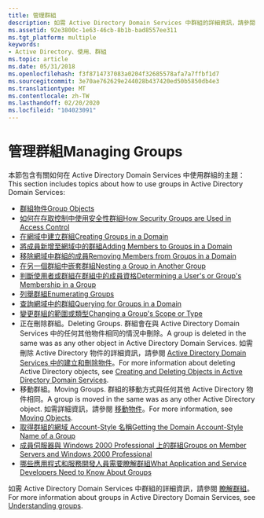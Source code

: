 ```yaml
---
title: 管理群組
description: 如需 Active Directory Domain Services 中群組的詳細資訊，請參閱瞭解群組。
ms.assetid: 92e3800c-1e63-46cb-8b1b-bad8557ee311
ms.tgt_platform: multiple
keywords:
- Active Directory、使用、群組
ms.topic: article
ms.date: 05/31/2018
ms.openlocfilehash: f3f8714737083a0204f32685578afa7a7ffbf1d7
ms.sourcegitcommit: 3e70ae762629e244028b437420ed50b5850db4e3
ms.translationtype: MT
ms.contentlocale: zh-TW
ms.lasthandoff: 02/20/2020
ms.locfileid: "104023091"
---
```

# <a name="managing-groups"></a><span data-ttu-id="585e4-104">管理群組</span><span class="sxs-lookup"><span data-stu-id="585e4-104">Managing Groups</span></span>

<span data-ttu-id="585e4-105">本節包含有關如何在 Active Directory Domain Services 中使用群組的主題：</span><span class="sxs-lookup"><span data-stu-id="585e4-105">This section includes topics about how to use groups in Active Directory Domain Services:</span></span>

-   [<span data-ttu-id="585e4-106">群組物件</span><span class="sxs-lookup"><span data-stu-id="585e4-106">Group Objects</span></span>](group-objects.md)
-   [<span data-ttu-id="585e4-107">如何在存取控制中使用安全性群組</span><span class="sxs-lookup"><span data-stu-id="585e4-107">How Security Groups are Used in Access Control</span></span>](how-security-groups-are-used-in-access-control.md)
-   [<span data-ttu-id="585e4-108">在網域中建立群組</span><span class="sxs-lookup"><span data-stu-id="585e4-108">Creating Groups in a Domain</span></span>](creating-groups-in-a-domain.md)
-   [<span data-ttu-id="585e4-109">將成員新增至網域中的群組</span><span class="sxs-lookup"><span data-stu-id="585e4-109">Adding Members to Groups in a Domain</span></span>](adding-members-to-groups-in-a-domain.md)
-   [<span data-ttu-id="585e4-110">移除網域中群組的成員</span><span class="sxs-lookup"><span data-stu-id="585e4-110">Removing Members from Groups in a Domain</span></span>](removing-members-from-groups-in-a-domain.md)
-   [<span data-ttu-id="585e4-111">在另一個群組中嵌套群組</span><span class="sxs-lookup"><span data-stu-id="585e4-111">Nesting a Group in Another Group</span></span>](nesting-a-group-in-another-group.md)
-   [<span data-ttu-id="585e4-112">判斷使用者或群組在群組中的成員資格</span><span class="sxs-lookup"><span data-stu-id="585e4-112">Determining a User's or Group's Membership in a Group</span></span>](determining-a-userampaposs-or-groupampaposs-membership-in-a-group.md)
-   [<span data-ttu-id="585e4-113">列舉群組</span><span class="sxs-lookup"><span data-stu-id="585e4-113">Enumerating Groups</span></span>](enumerating-groups.md)
-   [<span data-ttu-id="585e4-114">查詢網域中的群組</span><span class="sxs-lookup"><span data-stu-id="585e4-114">Querying for Groups in a Domain</span></span>](querying-for-groups-in-a-domain.md)
-   [<span data-ttu-id="585e4-115">變更群組的範圍或類型</span><span class="sxs-lookup"><span data-stu-id="585e4-115">Changing a Group's Scope or Type</span></span>](changing-a-groupampaposs-scope-or-type.md)
-   <span data-ttu-id="585e4-116">正在刪除群組。</span><span class="sxs-lookup"><span data-stu-id="585e4-116">Deleting Groups.</span></span> <span data-ttu-id="585e4-117">群組會在與 Active Directory Domain Services 中的任何其他物件相同的情況中刪除。</span><span class="sxs-lookup"><span data-stu-id="585e4-117">A group is deleted in the same was as any other object in Active Directory Domain Services.</span></span> <span data-ttu-id="585e4-118">如需刪除 Active Directory 物件的詳細資訊，請參閱 [Active Directory Domain Services 中的建立和刪除物件](creating-and-deleting-objects-in-active-directory-domain-services.md)。</span><span class="sxs-lookup"><span data-stu-id="585e4-118">For more information about deleting Active Directory objects, see [Creating and Deleting Objects in Active Directory Domain Services](creating-and-deleting-objects-in-active-directory-domain-services.md).</span></span>
-   <span data-ttu-id="585e4-119">移動群組。</span><span class="sxs-lookup"><span data-stu-id="585e4-119">Moving Groups.</span></span> <span data-ttu-id="585e4-120">群組的移動方式與任何其他 Active Directory 物件相同。</span><span class="sxs-lookup"><span data-stu-id="585e4-120">A group is moved in the same was as any other Active Directory object.</span></span> <span data-ttu-id="585e4-121">如需詳細資訊，請參閱 [移動物件](moving-objects.md)。</span><span class="sxs-lookup"><span data-stu-id="585e4-121">For more information, see [Moving Objects](moving-objects.md).</span></span>
-   [<span data-ttu-id="585e4-122">取得群組的網域 Account-Style 名稱</span><span class="sxs-lookup"><span data-stu-id="585e4-122">Getting the Domain Account-Style Name of a Group</span></span>](getting-the-domain-account-style-name-of-a-group.md)
-   [<span data-ttu-id="585e4-123">成員伺服器與 Windows 2000 Professional 上的群組</span><span class="sxs-lookup"><span data-stu-id="585e4-123">Groups on Member Servers and Windows 2000 Professional</span></span>](groups-on-member-servers-and-windows-2000-professional.md)
-   [<span data-ttu-id="585e4-124">哪些應用程式和服務開發人員需要瞭解群組</span><span class="sxs-lookup"><span data-stu-id="585e4-124">What Application and Service Developers Need to Know About Groups</span></span>](what-application-and-service-developers-need-to-know-about-groups.md)

<span data-ttu-id="585e4-125">如需 Active Directory Domain Services 中群組的詳細資訊，請參閱 [瞭解群組](https://www.microsoft.com/technet/prodtechnol/windowsserver2003/Library/ServerHelp/54af961b-28fa-461e-a32d-cf32697148ff.mspx)。</span><span class="sxs-lookup"><span data-stu-id="585e4-125">For more information about groups in Active Directory Domain Services, see [Understanding groups](https://www.microsoft.com/technet/prodtechnol/windowsserver2003/Library/ServerHelp/54af961b-28fa-461e-a32d-cf32697148ff.mspx).</span></span>

 

 





